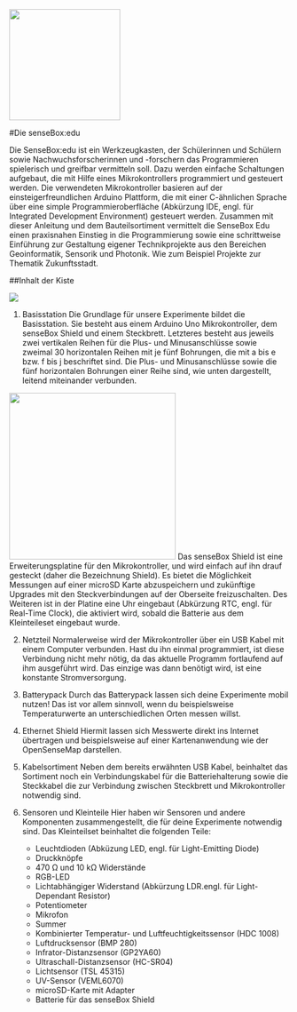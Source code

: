 <img src="https://github.com/sensebox/OER/blob/master/senseBox_edu/images/sensebox_logo_neu.png" width="200"/>

#Die senseBox:edu

Die SenseBox:edu ist ein Werkzeugkasten, der Schülerinnen und Schülern sowie Nachwuchsforscherinnen und -forschern das Programmieren spielerisch und greifbar vermitteln soll. Dazu werden einfache Schaltungen aufgebaut, die mit Hilfe eines Mikrokontrollers programmiert und gesteuert werden. Die verwendeten Mikrokontroller basieren auf der einsteigerfreundlichen Arduino Plattform, die mit einer C-ähnlichen Sprache über eine simple Programmieroberfläche (Abkürzung IDE, engl. für Integrated Development Environment) gesteuert werden. Zusammen mit dieser Anleitung und dem Bauteilsortiment vermittelt die SenseBox Edu einen praxisnahen Einstieg in die Programmierung sowie eine schrittweise Einführung zur Gestaltung eigener Technikprojekte aus den Bereichen Geoinformatik, Sensorik und Photonik. Wie zum Beispiel Projekte zur Thematik Zukunftsstadt.

##Inhalt der Kiste

<img src="https://github.com/sensebox/OER/blob/master/senseBox_edu/images/Kisteninhalt.png/"/>

1. Basisstation
Die Grundlage für unsere Experimente bildet die Basisstation. Sie besteht aus einem Arduino Uno Mikrokontroller, dem senseBox Shield und einem Steckbrett. Letzteres besteht aus jeweils zwei vertikalen Reihen für die Plus- und Minusanschlüsse sowie zweimal 30 horizontalen Reihen mit je fünf Bohrungen, die mit a bis e bzw. f bis j beschriftet sind. Die Plus- und Minusanschlüsse sowie die fünf horizontalen Bohrungen einer Reihe sind, wie unten dargestellt, leitend miteinander verbunden.
<img src="https://github.com/sensebox/OER/blob/master/senseBox_edu/images/Breadboard.png" width="300">          
Das senseBox Shield ist eine Erweiterungsplatine für den Mikrokontroller, und wird einfach auf ihn drauf gesteckt (daher die Bezeichnung Shield). Es bietet die Möglichkeit Messungen auf einer microSD Karte abzuspeichern und zukünftige Upgrades mit den Steckverbindungen auf der Oberseite freizuschalten. Des Weiteren ist in der Platine eine Uhr eingebaut (Abkürzung RTC, engl. für Real-Time Clock), die aktiviert wird, sobald die Batterie aus dem Kleinteileset eingebaut wurde.

2. Netzteil
Normalerweise wird der Mikrokontroller über ein USB Kabel mit einem Computer verbunden. Hast du ihn einmal programmiert, ist diese Verbindung nicht mehr nötig, da das aktuelle Programm fortlaufend auf ihm ausgeführt wird. Das einzige was dann benötigt wird, ist eine konstante Stromversorgung.

3. Batterypack
Durch das Batterypack lassen sich deine Experimente mobil nutzen! Das ist vor allem sinnvoll, wenn du beispielsweise Temperaturwerte an unterschiedlichen Orten messen willst.

4. Ethernet Shield
Hiermit lassen sich Messwerte direkt ins Internet übertragen und beispielsweise auf einer Kartenanwendung wie der OpenSenseMap darstellen.

5. Kabelsortiment
Neben dem bereits erwähnten USB Kabel, beinhaltet das Sortiment noch ein Verbindungskabel für die Batteriehalterung sowie die Steckkabel die zur Verbindung zwischen Steckbrett und Mikrokontroller notwendig sind.

6. Sensoren und Kleinteile
Hier haben wir Sensoren und andere Komponenten zusammengestellt, die für deine Experimente notwendig sind. Das Kleinteilset beinhaltet die folgenden Teile:
	* Leuchtdioden (Abküzung LED, engl. für Light-Emitting Diode)
	* Druckknöpfe
	* 470 Ω und 10 kΩ Widerstände
	* RGB-LED
	* Lichtabhängiger Widerstand (Abkürzung LDR.engl. für Light-Dependant Resistor)
	* Potentiometer
	* Mikrofon
	* Summer
	* Kombinierter Temperatur- und Luftfeuchtigkeitssensor (HDC 1008)
	* Luftdrucksensor (BMP 280)
	* Infrator-Distanzsensor (GP2YA60)
	* Ultraschall-Distanzsensor (HC-SR04)
	* Lichtsensor (TSL 45315)
	* UV-Sensor (VEML6070)
	* microSD-Karte mit Adapter
	* Batterie für das senseBox Shield
	